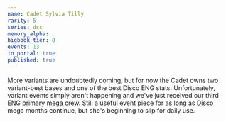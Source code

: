 ```yaml
---
name: Cadet Sylvia Tilly
rarity: 5
series: dsc
memory_alpha:
bigbook_tier: 8
events: 13
in_portal: true
published: true
---
```


More variants are undoubtedly coming, but for now the Cadet owns two variant-best bases and one of the best Disco ENG stats. Unfortunately, variant events simply aren't happening and we've just received our third ENG primary mega crew. Still a useful event piece for as long as Disco mega months continue, but she's beginning to slip for daily use.
